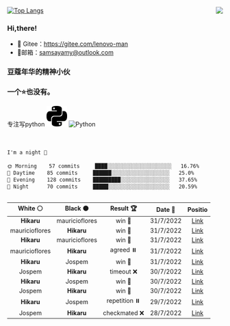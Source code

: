 [![Top Langs](https://github-readme-stats.vercel.app/api/top-langs/?username=Leaovo-man2)](https://github.com/Leaovo-man2/github-readme-stats)
<img align="right" src="https://github-readme-stats.vercel.app/api?username=Leaovo-man2&show_icons=true&icon_color=CE1D2D&text_color=718096&bg_color=ffffff&hide_title=true" /> 
### Hi,there!
- 🔨 Gitee：https://gitee.com/lenovo-man
- 🍖邮箱：samsayamy@outlook.com
### 豆蔻年华的精神小伙
### 一个⭐️也没有。

专注写python 
![image](python.svg)
![Python](http://img.shields.io/badge/python-3670A0?style=for-the-badge&logo=python&logoColor=ffdd54)
<br/>
<br/>
&nbsp;

<pre class="notranslate" style="position: relative;" lang="text"><code class="notranslate">I'm a night 🦉

🌞 Morning    57 commits     ████░░░░░░░░░░░░░░░░░░░░░   16.76%
🌆 Daytime    85 commits     ██████░░░░░░░░░░░░░░░░░░░   25.0%
🌃 Evening    128 commits    █████████░░░░░░░░░░░░░░░░   37.65%
🌙 Night      70 commits     █████░░░░░░░░░░░░░░░░░░░░   20.59%

</code><div class="open_grepper_editor" title="Edit &amp; Save To Grepper"></div></pre>
|    White ⚪    |    Black ⚫    |   Result 🏆   |  Date 📅  |                                                           Positio                                                           |
| :------------: | :------------: | :-----------: | :-------: | :------------------------------------------------------------------------------------------------------------------------------: |
|   **Hikaru**   | mauricioflores |    win 🥇     | 31/7/2022 |                  <a href="http://www.ee.unb.ca/cgi-bin/tervo/fen.pl?select=8/8/4K3/7k/8/2R5/8/8 b - -">Link</a>                  |
| mauricioflores |   **Hikaru**   |    win 🥇     | 31/7/2022 |           <a href="http://www.ee.unb.ca/cgi-bin/tervo/fen.pl?select=8/p5k1/2P5/3P2KR/3nr2P/P4r2/8/2B5 w - -">Link</a>            |
|   **Hikaru**   | mauricioflores |    win 🥇     | 31/7/2022 |            <a href="http://www.ee.unb.ca/cgi-bin/tervo/fen.pl?select=8/2k5/p4K2/4N2p/pn1PP2P/6R1/8/8 b - -">Link</a>             |
| mauricioflores |   **Hikaru**   |   agreed ⏸️   | 31/7/2022 | <a href="http://www.ee.unb.ca/cgi-bin/tervo/fen.pl?select=r6k/1pp1q2p/3p1rb1/p1nPp1NQ/1nP1p1BP/2N5/PP3P2/1K1R2R1 w - -">Link</a> |
|   **Hikaru**   |     Jospem     |    win 🥇     | 31/7/2022 |        <a href="http://www.ee.unb.ca/cgi-bin/tervo/fen.pl?select=5k2/1R3n2/3p4/2p1pPp1/2P1P1N1/3P4/8/3K4 b - -">Link</a>         |
|     Jospem     |   **Hikaru**   |  timeout ❌   | 30/7/2022 |  <a href="http://www.ee.unb.ca/cgi-bin/tervo/fen.pl?select=1r2r3/2q1bbpk/5p2/4p1pP/p2pPnP1/B2P1QN1/2P2PK1/R2B3R w - -">Link</a>  |
|   **Hikaru**   |     Jospem     |    win 🥇     | 30/7/2022 |          <a href="http://www.ee.unb.ca/cgi-bin/tervo/fen.pl?select=r3k3/3b3p/1P1B2p1/4N3/2B5/6P1/5K1P/8 b - -">Link</a>          |
|     Jospem     |   **Hikaru**   |    win 🥇     | 30/7/2022 |            <a href="http://www.ee.unb.ca/cgi-bin/tervo/fen.pl?select=8/6p1/6p1/8/2k4P/4p3/1bp1Kp2/5R2 w - -">Link</a>            |
|   **Hikaru**   |     Jospem     | repetition ⏸️ | 29/7/2022 |             <a href="http://www.ee.unb.ca/cgi-bin/tervo/fen.pl?select=8/5Q2/6pk/2P2n2/7p/3K2bP/6P1/8 b - -">Link</a>             |
|     Jospem     |   **Hikaru**   | checkmated ❌ | 28/7/2022 |         <a href="http://www.ee.unb.ca/cgi-bin/tervo/fen.pl?select=8/8/2k2np1/p1p1p2p/4P3/1P1Pr3/6K1/3R4 w - -">Link</a>          |
